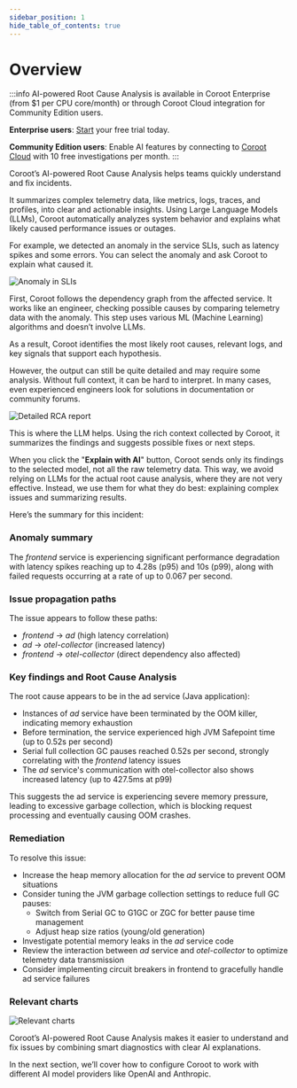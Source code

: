 ```yaml
---
sidebar_position: 1
hide_table_of_contents: true
---
```


# Overview

:::info
AI-powered Root Cause Analysis is available in Coroot Enterprise (from $1 per CPU core/month) or through Coroot Cloud integration for Community Edition users. 

**Enterprise users**: [Start](https://coroot.com/account) your free trial today.

**Community Edition users**: Enable AI features by connecting to [Coroot Cloud](./coroot-cloud.md) with 10 free investigations per month.
:::

Coroot’s AI-powered Root Cause Analysis helps teams quickly understand and fix incidents.

It summarizes complex telemetry data, like metrics, logs, traces, and profiles, into clear and actionable insights.
Using Large Language Models (LLMs), Coroot automatically analyzes system behavior and explains what likely caused performance issues or outages.

For example, we detected an anomaly in the service SLIs, such as latency spikes and some errors. You can select the anomaly and ask Coroot to explain what caused it.

<img alt="Anomaly in SLIs" src="/img/docs/ai/anomaly.png" class="card w-1200"/>

First, Coroot follows the dependency graph from the affected service.
It works like an engineer, checking possible causes by comparing telemetry data with the anomaly.
This step uses various ML (Machine Learning) algorithms and doesn’t involve LLMs.

As a result, Coroot identifies the most likely root causes, relevant logs, and key signals that support each hypothesis.

However, the output can still be quite detailed and may require some analysis. Without full context, it can be hard to interpret.
In many cases, even experienced engineers look for solutions in documentation or community forums.

<img alt="Detailed RCA report" src="/img/docs/ai/detailed_rca_report.png" class="card w-1200"/>

This is where the LLM helps. Using the rich context collected by Coroot, it summarizes the findings and suggests possible fixes or next steps.

When you click the "**Explain with AI**" button, Coroot sends only its findings to the selected model, not all the raw telemetry data.
This way, we avoid relying on LLMs for the actual root cause analysis, where they are not very effective. 
Instead, we use them for what they do best: explaining complex issues and summarizing results. 

Here’s the summary for this incident:


<div class="card w-1200">

### Anomaly summary

The _frontend_ service is experiencing significant performance degradation with latency spikes reaching up to 4.28s (p95) and 10s (p99), along with failed requests occurring at a rate of up to 0.067 per second.

### Issue propagation paths

The issue appears to follow these paths:

* _frontend_ → _ad_ (high latency correlation)
* _ad_ → _otel-collector_ (increased latency)
* _frontend_ → _otel-collector_ (direct dependency also affected)

### Key findings and Root Cause Analysis

The root cause appears to be in the ad service (Java application):

* Instances of _ad_ service have been terminated by the OOM killer, indicating memory exhaustion
* Before termination, the service experienced high JVM Safepoint time (up to 0.52s per second)
* Serial full collection GC pauses reached 0.52s per second, strongly correlating with the _frontend_ latency issues
* The _ad_ service's communication with otel-collector also shows increased latency (up to 427.5ms at p99)

This suggests the ad service is experiencing severe memory pressure, leading to excessive garbage collection, 
which is blocking request processing and eventually causing OOM crashes.

### Remediation

To resolve this issue:

* Increase the heap memory allocation for the _ad_ service to prevent OOM situations
* Consider tuning the JVM garbage collection settings to reduce full GC pauses:
  * Switch from Serial GC to G1GC or ZGC for better pause time management
  * Adjust heap size ratios (young/old generation)
* Investigate potential memory leaks in the _ad_ service code
* Review the interaction between _ad_ service and _otel-collector_ to optimize telemetry data transmission
* Consider implementing circuit breakers in frontend to gracefully handle ad service failures 

### Relevant charts

<img alt="Relevant charts" src="/img/docs/ai/relevant_charts.png" class="w-1200"/>

</div>

Coroot’s AI-powered Root Cause Analysis makes it easier to understand and fix issues by combining smart diagnostics 
with clear AI explanations.

In the next section, we’ll cover how to configure Coroot to work with different AI model providers like OpenAI and Anthropic.












